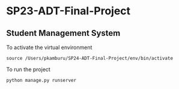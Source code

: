 # SP23-ADT-Final-Project
## Student Management System

To activate the virtual environment
```
source /Users/pkamburu/SP24-ADT-Final-Project/env/bin/activate
```

To run the project
```
python manage.py runserver
```
